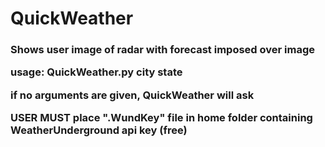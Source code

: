 # QuickWeather
<h3> Shows user image of radar with forecast imposed over image
<p> usage: QuickWeather.py city state
<p> if no arguments are given, QuickWeather will ask 
<p> USER MUST place ".WundKey" file in home folder containing WeatherUnderground api key (free)

